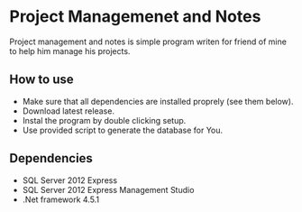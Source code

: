 # Project Managemenet and Notes
Project management and notes is simple program writen for friend of mine to help him manage his projects.

## How to use
- Make sure that all dependencies are installed proprely (see them below).
- Download latest release.
- Instal the program by double clicking setup.
- Use provided script to generate the database for You.

## Dependencies
- SQL Server 2012 Express
- SQL Server 2012 Express Management Studio
- .Net framework 4.5.1
